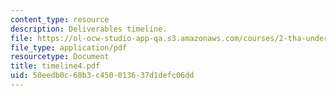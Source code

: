 ```yaml
---
content_type: resource
description: Deliverables timeline.
file: https://ol-ocw-studio-app-qa.s3.amazonaws.com/courses/2-tha-undergraduate-thesis-for-course-2-a-january-iap-2007/50eedb0c60b3c450013637d1defc06dd_timeline4.pdf
file_type: application/pdf
resourcetype: Document
title: timeline4.pdf
uid: 50eedb0c-60b3-c450-0136-37d1defc06dd
---
```


